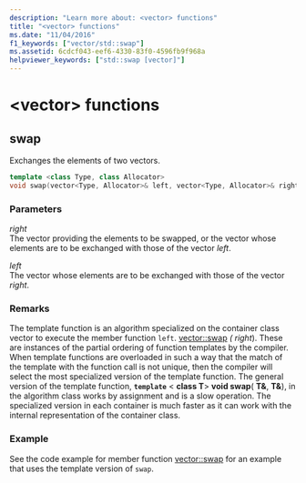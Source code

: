 ```yaml
---
description: "Learn more about: <vector> functions"
title: "<vector> functions"
ms.date: "11/04/2016"
f1_keywords: ["vector/std::swap"]
ms.assetid: 6cdcf043-eef6-4330-83f0-4596fb9f968a
helpviewer_keywords: ["std::swap [vector]"]
---
```

# &lt;vector&gt; functions

## <a name="swap"></a> swap

Exchanges the elements of two vectors.

```cpp
template <class Type, class Allocator>
void swap(vector<Type, Allocator>& left, vector<Type, Allocator>& right);
```

### Parameters

*right*\
The vector providing the elements to be swapped, or the vector whose elements are to be exchanged with those of the vector *left*.

*left*\
The vector whose elements are to be exchanged with those of the vector *right*.

### Remarks

The template function is an algorithm specialized on the container class vector to execute the member function `left`. [vector::swap](../standard-library/vector-class.md) *( right*). These are instances of the partial ordering of function templates by the compiler. When template functions are overloaded in such a way that the match of the template with the function call is not unique, then the compiler will select the most specialized version of the template function. The general version of the template function, **`template`** \< **class T**> **void swap**( **T&**, **T&**), in the algorithm class works by assignment and is a slow operation. The specialized version in each container is much faster as it can work with the internal representation of the container class.

### Example

See the code example for member function [vector::swap](../standard-library/vector-class.md) for an example that uses the template version of `swap`.
